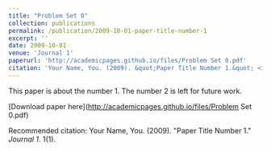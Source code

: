 ```yaml
---
title: "Problem Set 0"
collection: publications
permalink: /publication/2009-10-01-paper-title-number-1
excerpt: ''
date: 2009-10-01
venue: 'Journal 1'
paperurl: 'http://academicpages.github.io/files/Problem Set 0.pdf'
citation: 'Your Name, You. (2009). &quot;Paper Title Number 1.&quot; <i>Journal 1</i>. 1(1).'
---
```

This paper is about the number 1. The number 2 is left for future work.

[Download paper here](http://academicpages.github.io/files/Problem Set 0.pdf)

Recommended citation: Your Name, You. (2009). "Paper Title Number 1." <i>Journal 1</i>. 1(1).
